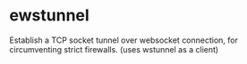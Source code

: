 # ewstunnel
Establish a TCP socket tunnel over websocket connection, for circumventing strict firewalls. (uses wstunnel as a client)
